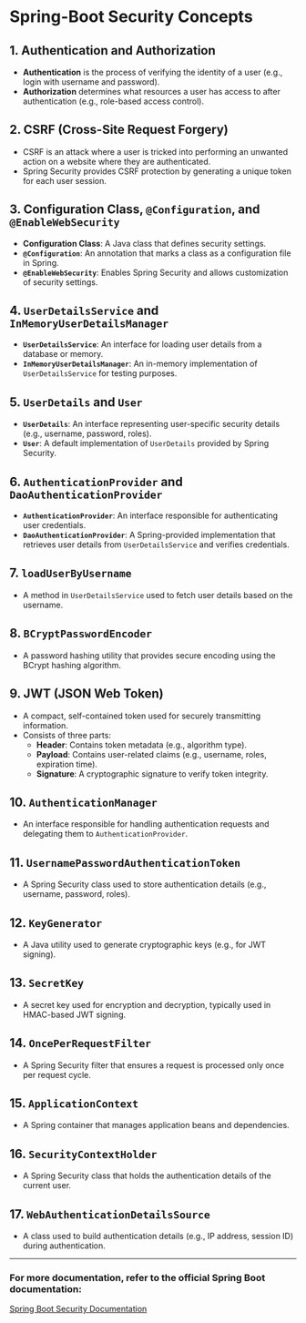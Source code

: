# Spring-Boot Security Concepts

## 1. Authentication and Authorization
- **Authentication** is the process of verifying the identity of a user (e.g., login with username and password).
- **Authorization** determines what resources a user has access to after authentication (e.g., role-based access control).

## 2. CSRF (Cross-Site Request Forgery)
- CSRF is an attack where a user is tricked into performing an unwanted action on a website where they are authenticated.
- Spring Security provides CSRF protection by generating a unique token for each user session.

## 3. Configuration Class, `@Configuration`, and `@EnableWebSecurity`
- **Configuration Class**: A Java class that defines security settings.
- **`@Configuration`**: An annotation that marks a class as a configuration file in Spring.
- **`@EnableWebSecurity`**: Enables Spring Security and allows customization of security settings.

## 4. `UserDetailsService` and `InMemoryUserDetailsManager`
- **`UserDetailsService`**: An interface for loading user details from a database or memory.
- **`InMemoryUserDetailsManager`**: An in-memory implementation of `UserDetailsService` for testing purposes.

## 5. `UserDetails` and `User`
- **`UserDetails`**: An interface representing user-specific security details (e.g., username, password, roles).
- **`User`**: A default implementation of `UserDetails` provided by Spring Security.

## 6. `AuthenticationProvider` and `DaoAuthenticationProvider`
- **`AuthenticationProvider`**: An interface responsible for authenticating user credentials.
- **`DaoAuthenticationProvider`**: A Spring-provided implementation that retrieves user details from `UserDetailsService` and verifies credentials.

## 7. `loadUserByUsername`
- A method in `UserDetailsService` used to fetch user details based on the username.

## 8. `BCryptPasswordEncoder`
- A password hashing utility that provides secure encoding using the BCrypt hashing algorithm.

## 9. JWT (JSON Web Token)
- A compact, self-contained token used for securely transmitting information.
- Consists of three parts:
  - **Header**: Contains token metadata (e.g., algorithm type).
  - **Payload**: Contains user-related claims (e.g., username, roles, expiration time).
  - **Signature**: A cryptographic signature to verify token integrity.

## 10. `AuthenticationManager`
- An interface responsible for handling authentication requests and delegating them to `AuthenticationProvider`.

## 11. `UsernamePasswordAuthenticationToken`
- A Spring Security class used to store authentication details (e.g., username, password, roles).

## 12. `KeyGenerator`
- A Java utility used to generate cryptographic keys (e.g., for JWT signing).

## 13. `SecretKey`
- A secret key used for encryption and decryption, typically used in HMAC-based JWT signing.

## 14. `OncePerRequestFilter`
- A Spring Security filter that ensures a request is processed only once per request cycle.

## 15. `ApplicationContext`
- A Spring container that manages application beans and dependencies.

## 16. `SecurityContextHolder`
- A Spring Security class that holds the authentication details of the current user.

## 17. `WebAuthenticationDetailsSource`
- A class used to build authentication details (e.g., IP address, session ID) during authentication.

---
### For more documentation, refer to the official Spring Boot documentation:
[Spring Boot Security Documentation](https://docs.spring.io/spring-security/site/docs/current/reference/html5/)


